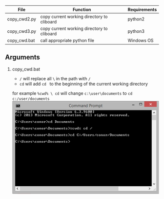 | File          | Function                                   | Requirements |
|---------------|--------------------------------------------|--------------|
| copy_cwd2.py  | copy current working directory to cliboard | python2      |
| copy_cwd3.py  | copy current working directory to cliboard | python3      |
| copy_cwd.bat  | call appropriate python file               | Windows OS   |


## Arguments   
1. copy_cwd.bat
	* `/` will replace all `\` in the path with `/`  
	* `cd` will add `cd ` to the beginning of the current working directory    
	
	for example `%cwd% \ cd` will change `c:\user\documents` to `cd c:/user/documents`
	![shell example](img/shell.PNG)
	
